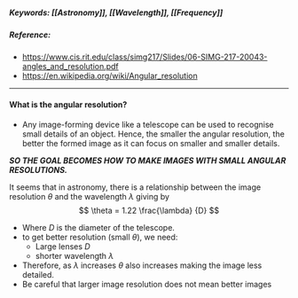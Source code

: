##### Keywords: [[Astronomy]], [[Wavelength]], [[Frequency]]

##### Reference:
- https://www.cis.rit.edu/class/simg217/Slides/06-SIMG-217-20043-angles_and_resolution.pdf
- https://en.wikipedia.org/wiki/Angular_resolution

---
  
#### What is the angular resolution?
- Any image-forming device like a telescope can be used to recognise small details of an object. Hence, the smaller the angular resolution, the better the formed image as it can focus on smaller and smaller details. 

**_SO THE GOAL BECOMES HOW TO MAKE IMAGES WITH SMALL ANGULAR RESOLUTIONS._**

It seems that in astronomy, there is a relationship between the image resolution $\theta$ and the wavelength $\lambda$ giving by 
$$ \theta = 1.22 \frac{\lambda} {D} $$
- Where $D$ is the diameter of the telescope.
- to get better resolution (small $\theta$), we need:
	- Large lenses $D$
	- shorter wavelength $\lambda$
- Therefore, as $\lambda$ increases $\theta$ also increases making the image less detailed.
- Be careful that larger image resolution does not mean better images 
